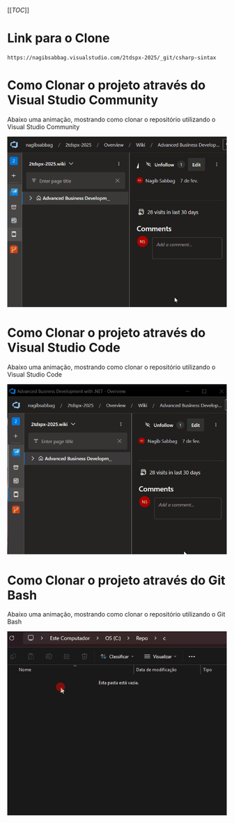 [[_TOC_]]

# Link para o Clone

```
https://nagibsabbag.visualstudio.com/2tdspx-2025/_git/csharp-sintax
```

# Como Clonar o projeto através do Visual Studio Community

Abaixo uma animação, mostrando como clonar o repositório utilizando o Visual Studio Community

![animacao.gif](/.attachments/animacao-188b08e2-cf6d-4a1f-86f1-4ce6f62481d2.gif)

# Como Clonar o projeto através do Visual Studio Code

Abaixo uma animação, mostrando como clonar o repositório utilizando o Visual Studio Code

![animacao.gif](/.attachments/animacao-83fcdff1-36ab-4957-a3bc-7260da10d7f9.gif)

# Como Clonar o projeto através do Git Bash

Abaixo uma animação, mostrando como clonar o repositório utilizando o Git Bash

![animacao.gif](/.attachments/animacao-b399d803-5cd0-46a6-970e-6c59a3aff6c8.gif)


